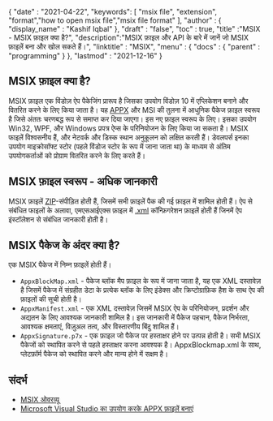 {
  "date" : "2021-04-22",
  "keywords": [ "msix file", "extension", "format","how to open msix file","msix file format" ],
  "author" : {
    "display_name" : "Kashif Iqbal"
},
  "draft" : "false",
  "toc" : true,
  "title" :"MSIX - MSIX फ़ाइल क्या है?",
  "description":"MSIX फ़ाइल और API के बारे में जानें जो MSIX फ़ाइलें बना और खोल सकते हैं।",
  "linktitle" : "MSIX",
  "menu" : {
    "docs" : {
      "parent" : "programming"
}
},
  "lastmod" : "2021-12-16"
}

## MSIX फ़ाइल क्या है?

MSIX फ़ाइल एक विंडोज़ ऐप पैकेजिंग प्रारूप है जिसका उपयोग विंडोज़ 10 में एप्लिकेशन बनाने और वितरित करने के लिए किया जाता है। यह [APPX](/hi/programming/appx/) और MSI की तुलना में आधुनिक पैकेज फ़ाइल स्वरूप है जिसे अंततः चरणबद्ध रूप से समाप्त कर दिया जाएगा। इस नए फ़ाइल स्वरूप के लिए। इसका उपयोग Win32, WPF, और Windows प्रपत्र ऐप्स के परिनियोजन के लिए किया जा सकता है। MSIX फाइलें विश्वसनीय हैं, और नेटवर्क और डिस्क स्थान अनुकूलन को लक्षित करती हैं। डेवलपर्स इनका उपयोग माइक्रोसॉफ्ट स्टोर (पहले विंडोज स्टोर के रूप में जाना जाता था) के माध्यम से अंतिम उपयोगकर्ताओं को प्रोग्राम वितरित करने के लिए करते हैं।

## MSIX फ़ाइल स्वरूप - अधिक जानकारी

MSIX फ़ाइलें [ZIP](/hi/compression/)-संपीड़ित होती हैं, जिसमें सभी फ़ाइलें पैक की गई फ़ाइल में शामिल होती हैं। ऐप से संबंधित फाइलों के अलावा, एमएसआईएक्स फ़ाइल में [.xml](/hi/web/xml/) कॉन्फ़िगरेशन फ़ाइलें होती हैं जिनमें ऐप इंस्टॉलेशन से संबंधित जानकारी होती है।

## MSIX पैकेज के अंदर क्या है?

एक MSIX पैकेज में निम्न फ़ाइलें होती हैं।

* `AppxBlockMap.xml` - पैकेज ब्लॉक मैप फ़ाइल के रूप में जाना जाता है, यह एक XML दस्तावेज़ है जिसमें पैकेज में संग्रहीत डेटा के प्रत्येक ब्लॉक के लिए इंडेक्स और क्रिप्टोग्राफ़िक हैश के साथ ऐप की फ़ाइलों की सूची होती है।
* `AppxManifest.xml` - एक XML दस्तावेज़ जिसमें MSIX ऐप के परिनियोजन, प्रदर्शन और अद्यतन के लिए आवश्यक जानकारी शामिल है। इस जानकारी में पैकेज पहचान, पैकेज निर्भरता, आवश्यक क्षमताएं, विज़ुअल तत्व, और विस्तारणीय बिंदु शामिल हैं।
* `AppxSignature.p7x` - एक फ़ाइल जो पैकेज पर हस्ताक्षर होने पर उत्पन्न होती है। सभी MSIX पैकेजों को स्थापित करने से पहले हस्ताक्षर करना आवश्यक है। AppxBlockmap.xml के साथ, प्लेटफ़ॉर्म पैकेज को स्थापित करने और मान्य होने में सक्षम है।

## संदर्भ

* [MSIX ओवरव्यू](https://learn.microsoft.com/en-us/windows/msix/overview)
* [Microsoft Visual Studio का उपयोग करके APPX फ़ाइलें बनाएं](https://learn.microsoft.com/en-us/windows/msix/desktop/vs-package-overview)

